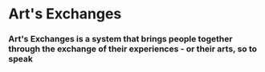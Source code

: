 # Art's Exchanges

### Art's Exchanges is a system that brings people together through the exchange of their experiences - or their arts, so to speak


